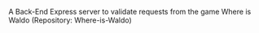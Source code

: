 A Back-End Express server to validate requests from the game Where is Waldo (Repository: Where-is-Waldo)
